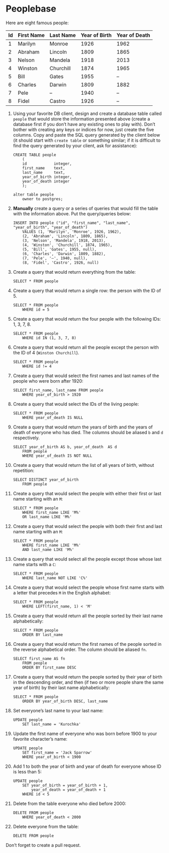 # Peoplebase

Here are eight famous people: 

| Id | First Name | Last Name | Year of Birth | Year of Death |
|----|------------|-----------|---------------|---------------|
| 1  | Marilyn    | Monroe    | 1926          | 1962          |
| 2  | Abraham    | Lincoln   | 1809          | 1865          |
| 3  | Nelson     | Mandela   | 1918          | 2013          |
| 4  | Winston    | Churchill | 1874          | 1965          |
| 5  | Bill       | Gates     | 1955          | –             |
| 6  | Charles    | Darwin    | 1809          | 1882          |
| 7  | Pele       | –         | 1940          | –             |
| 8  | Fidel      | Castro    | 1926          | –             |

1. Using your favorite DB client, design and create a database table called `people` that would store the information presented above (create a database first if you don’t have any existing ones to play with). Don’t bother with creating any keys or indices for now, just create the five columns. Copy and paste the SQL query generated by the client below (it should start with `create table` or something similar; if it is difficult to find the query generated by your client, ask for assistance):

    ```postgresql
    CREATE TABLE people
        (
        id            integer,
        first_name    text,
        last_name     text,
        year_of_birth integer,
        year_of_death integer
        );

    alter table people
        owner to postgres;
    ```

2. **Manually** create a query or a series of queries that would fill the table with the information above. Put the query/queries below:

    ```postgresql
    INSERT INTO people ("id", "first_name", "last_name", "year_of_birth", "year_of_death") 
        VALUES (1, 'Marilyn', 'Monroe', 1926, 1962),
        (2, 'Abraham', 'Lincoln', 1809, 1865),
        (3, 'Nelson', 'Mandela', 1918, 2013),
        (4, 'Winston', 'Churchill', 1874, 1965),
        (5, 'Bill', 'Gates', 1955, null),
        (6, 'Charles', 'Darwin', 1809, 1882),
        (7, 'Pele', '–', 1940, null),
        (8, 'Fidel', 'Castro', 1926, null)
    ```

3. Create a query that would return everything from the table:

    ```postgresql
    SELECT * FROM people
    ```
    
4. Create a query that would return a single row: the person with the ID of 5.

    ```postgresql
    SELECT * FROM people 
        WHERE id = 5
    ```

5. Create a query that would return the four people with the following IDs: 1, 3, 7, 8.

    ```postgresql
    SELECT * FROM people 
        WHERE id IN (1, 3, 7, 8)
    ```

6. Create a query that would return all the people except the person with the ID of 4 (`Winston Churchill`).

    ```postgresql
    SELECT * FROM people 
        WHERE id != 4
    ```

7. Create a query that would select the first names and last names of the people who were born after 1920:

    ```postgresql
    SELECT first_name, last_name FROM people 
        WHERE year_of_birth > 1920
    ```
    
8. Create a query that would select the IDs of the living people:

    ```postgresql
    SELECT * FROM people 
        WHERE year_of_death IS NULL
    ```
    
9. Create a query that would return the years of birth and the years of death of everyone who has died. The columns should be aliased `b` and `d` respectively.

    ```postgresql
    SELECT year_of_birth AS b, year_of_death  AS d
        FROM people
        WHERE year_of_death IS NOT NULL
    ```
    
10. Create a query that would return the list of all years of birth, without repetition:

    ```postgresql
    SELECT DISTINCT year_of_birth
        FROM people
    ```

11. Create a query that would select the people with either their first or last name starting with an `M`:

    ```postgresql
    SELECT * FROM people 
        WHERE first_name LIKE 'M%' 
        OR last_name LIKE 'M%'
    ```

12. Create a query that would select the people with both their first and last name starting with an `M`:

    ```postgresql
    SELECT * FROM people 
        WHERE first_name LIKE 'M%' 
        AND last_name LIKE 'M%'
    ```
    
13. Create a query that would select all the people except those whose last name starts with a `C`:

    ```postgresql
    SELECT * FROM people 
        WHERE last_name NOT LIKE 'C%'
    ```
    
14. Create a query that would select the people whose first name starts with a letter that precedes `M` in the English alphabet:

    ```postgresql
    SELECT * FROM people 
        WHERE LEFT(first_name, 1) < 'M'
    ```
    
15. Create a query that would return all the people sorted by their last name alphabetically:

    ```postgresql
    SELECT * FROM people 
        ORDER BY last_name
    ```

16. Create a query that would return the first names of the people sorted in the reverse alphabetical order. The column should be aliased `fn`.

    ```postgresql
    SELECT first_name AS fn 
        FROM people 
        ORDER BY first_name DESC
    ```

17. Create a query that would return the people sorted by their year of birth in the descending order, and then (if two or more people share the same year of birth) by their last name alphabetically:

    ```postgresql
    SELECT * FROM people 
        ORDER BY year_of_birth DESC, last_name
    ```
    
18. Set everyone’s last name to your last name:

    ```postgresql
    UPDATE people
        SET last_name = 'Kurochka'
    ```
    
19. Update the first name of everyone who was born before 1900 to your favorite character’s name:

    ```postgresql
    UPDATE people
        SET first_name = 'Jack Sparrow'
        WHERE year_of_birth < 1900 
    ```
    
20. Add 1 to both the year of birth and year of death for everyone whose ID is less than 5:

    ```postgresql
    UPDATE people
        SET year_of_birth = year_of_birth + 1,
            year_of_death = year_of_death + 1
        WHERE id < 5
    ```

21. Delete from the table everyone who died before 2000:

    ```postgresql
    DELETE FROM people
        WHERE year_of_death < 2000
    ```

22. Delete everyone from the table:

    ```postgresql
    DELETE FROM people
    ```
    
Don’t forget to create a pull request.
